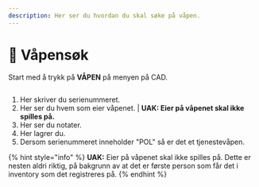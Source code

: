 ```yaml
---
description: Her ser du hvordan du skal søke på våpen.
---
```


# 🔪 Våpensøk

Start med å trykk på **VÅPEN** på menyen på CAD.

<figure><img src="https://i.imgur.com/1Lg9cXo.png" alt=""><figcaption></figcaption></figure>

1. Her skriver du serienummeret.&#x20;
2. Her ser du hvem som eier våpenet. | **UAK: Eier på våpenet skal ikke spilles på.**
3. Her ser du notater.
4. Her lagrer du.
5. Dersom serienummeret inneholder "POL" så er det et tjenestevåpen.

{% hint style="info" %}
**UAK:** Eier på våpenet skal ikke spilles på. Dette er nesten aldri riktig, på bakgrunn av at det er første person som får det i inventory som det registreres på.
{% endhint %}

